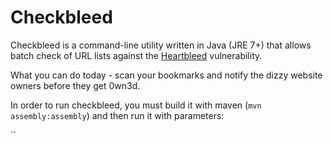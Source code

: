 Checkbleed
================

Checkbleed is a command-line utility written in Java (JRE 7+) that allows batch check of URL lists against the [Heartbleed](http://heartbleed.com/) vulnerability.

What you can do today - scan your bookmarks and notify the dizzy website owners before they get 0wn3d.

In order to run checkbleed, you must build it with maven (`mvn assembly:assembly`) and then run it with parameters:

``